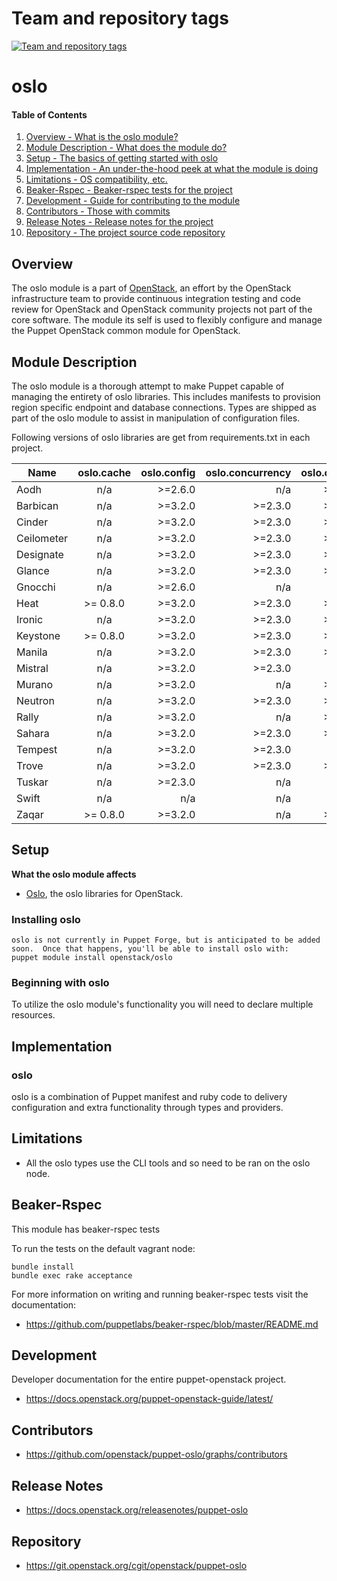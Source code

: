 Team and repository tags
========================

[![Team and repository tags](https://governance.openstack.org/tc/badges/puppet-oslo.svg)](https://governance.openstack.org/tc/reference/tags/index.html)

<!-- Change things from this point on -->

oslo
=======

#### Table of Contents

1. [Overview - What is the oslo module?](#overview)
2. [Module Description - What does the module do?](#module-description)
3. [Setup - The basics of getting started with oslo](#setup)
4. [Implementation - An under-the-hood peek at what the module is doing](#implementation)
5. [Limitations - OS compatibility, etc.](#limitations)
6. [Beaker-Rspec - Beaker-rspec tests for the project](#beaker-rpsec)
7. [Development - Guide for contributing to the module](#development)
8. [Contributors - Those with commits](#contributors)
9. [Release Notes - Release notes for the project](#release-notes)
10. [Repository - The project source code repository](#repository)

Overview
--------

The oslo module is a part of [OpenStack](https://opendev.org/openstack), an effort by the OpenStack infrastructure team to provide continuous integration testing and code review for OpenStack and OpenStack community projects not part of the core software.  The module its self is used to flexibly configure and manage the Puppet OpenStack common module for OpenStack.

Module Description
------------------

The oslo module is a thorough attempt to make Puppet capable of managing the entirety of oslo libraries.  This includes manifests to provision region specific endpoint and database connections.  Types are shipped as part of the oslo module to assist in manipulation of configuration files.

Following versions of oslo libraries are get from requirements.txt in each project.

| Name | oslo.cache | oslo.config | oslo.concurrency | oslo.context | oslo.db | oslo.log | oslo.messaging | oslo.middleware | oslo.policy | oslo.reports | oslo.rootwrap | oslo.serialization | oslo.utils | oslo.versionedobjects | oslo.service | oslo.i18n | oslo.vmware |
| ---- |:-------:| -----:| -----:| -----:| -----:| -----:| -----:| -----:| -----:| -----:| -----:| -----:| -----:| -----:| -----:| -----:| -----:|
| Aodh | n/a | >=2.6.0 | n/a | >=0.2.0 | >=1.12.0 | >=1.2.0 | !=2.8.0,>2.6.1 | !=2.0.0,>=1.2.0 | >=0.5.0 | n/a | n/a | >=1.4.0 | >=1.9.0 | n/a | >=0.1.0 | >=1.5.0 | n/a |
| Barbican | n/a | >=3.2.0 | >=2.3.0 | >=0.2.0 | n/a | >=1.14.0 | !=2.8.0,!=3.1.0,>2.6.1 | n/a | >=0.5.0 | n/a | n/a | >=1.10.0 | >=3.4.0 | n/a | >=1.0.0 | >=1.5.0 | n/a |
| Cinder | n/a | >=3.2.0 | >=2.3.0 | >=0.2.0 | >=4.1.0 | >=1.14.0 | !=2.8.0,!=3.1.0,>2.6.1 | >=3.0.0 | >=0.5.0 | >=0.6.0 | >=2.0.0 | >=1.10.0 | >=3.2.0 | >=0.13.0 | >=1.0.0 | >=1.5.0 | >=1.16.0 |
| Ceilometer | n/a | >=3.2.0 | >=2.3.0 | >=0.2.0 | >=4.1.0 | >=1.14.0 | !=2.8.0,!=3.1.0,>2.6.1 | >=3.0.0 | >=0.5.0 | >=0.6.0 | >=2.0.0 | >=1.10.0 | >=3.4.0 | n/a | >=1.0.0 | >=1.5.0 | n/a |
| Designate | n/a | >=3.2.0 | >=2.3.0 | >=0.2.0 | >=4.1.0 | >=1.14.0 | !=2.8.0,!=3.1.0,>2.6.1 | >=3.0.0 | >=0.5.0 | >=0.6.0 | >=2.0.0 | >=1.10.0 | >=3.4.0 | n/a | >=1.0.0 | >=1.5.0 | n/a |
| Glance | n/a | >=3.2.0 | >=2.3.0 | >=0.2.0 | >=4.1.0| >=1.14.0 | !=2.8.0,!=3.1.0,>2.6.1 | >=3.0.0 | >=0.5.0 | >=0.6.0 | >=2.0.0 | >=1.10.0 | >=3.2.0 | n/a | >=1.0.0 | >=1.5.0 | n/a |
| Gnocchi | n/a | >=2.6.0 | n/a | n/a | n/a | >=1.0.0 | n/a | ? | >=0.3.0 | n/a | n/a | >=1.4.0 | >=1.6.0 | n/a | n/a | n/a | n/a |
| Heat | >= 0.8.0 | >=3.2.0 | >=2.3.0 | >=0.2.0 | >=4.1.0| >=1.14.0 | !=2.8.0,!=3.1.0,>2.6.1 | >=3.0.0 | >=0.5.0 | >=0.6.0 | >=2.0.0 | >=1.10.0 | >=3.4.0 | >= 0.13.0 | >=1.0.0 | >=1.5.0 | n/a |
| Ironic | n/a | >=3.2.0 | >=2.3.0 | >=0.2.0 | >=4.1.0| >=1.14.0 | !=2.8.0,!=3.1.0,>2.6.1 | >=3.0.0 | >=0.5.0 | >=0.6.0 | >=2.0.0 | >=1.10.0 | >=3.2.0 | >= 0.13.0 | >=1.0.0 | >=1.5.0 | n/a |
| Keystone | >= 0.8.0 | >=3.2.0 | >=2.3.0 | >=0.2.0 | >=4.1.0| >=1.14.0 | !=2.8.0,!=3.1.0,>2.6.1 | >=3.0.0 | >=0.5.0 | >=0.6.0 | >=2.0.0 | >=1.10.0 | >=3.2.0 | n/a | >=1.0.0 | >=1.5.0 | n/a |
| Manila | n/a | >=3.2.0 | >=2.3.0 | >=0.2.0 | >=4.1.0 | >=1.14.0 | !=2.8.0,!=3.1.0,>2.6.1 | >=3.0.0 | >=0.5.0 | >=0.6.0 | >=2.0.0 | >=1.10.0 | >=3.4.0 | n/a | >=1.0.0 | >=1.5.0 | n/a |
| Mistral | n/a | >=3.2.0 | >=2.3.0 | n/a | >=4.1.0 | >=1.14.0 | !=2.8.0,!=3.1.0,>2.6.1 | n/a | n/a | n/a | n/a | >=1.10.0 | >=3.2.0 | n/a | >=1.0.0 | n/a | n/a |
| Murano | n/a | >=3.2.0 | n/a | >=0.2.0 | >=4.1.0 | >=1.14.0 | !=2.8.0,!=3.1.0,>2.6.1 | >=3.0.0 | >=0.5.0 | n/a | n/a | >=1.10.0 | >=3.4.0 | n/a | >=1.0.0 | >=1.5.0 | n/a |
| Neutron | n/a | >=3.2.0 | >=2.3.0 | >=0.2.0 | >=4.1.0 | >=1.14.0 | !=2.8.0,!=3.1.0,>2.6.1 | >=3.0.0 | >=0.5.0 | >=0.6.0 | >=2.0.0 | >=1.10.0 | >=3.4.0 | >= 0.13.0 | >=1.0.0 | >=1.5.0 | n/a |
| Rally | n/a | >=3.2.0 | n/a | >=3.2.0 | >=4.1.0 | >=1.14.0 | n/a | n/a | n/a | n/a | n/a | >=1.10.0 | >=3.4.0 | n/a | n/a | >=1.5.0 | n/a |
| Sahara | n/a | >=3.2.0 | >=2.3.0 | >=0.2.0 | >=4.1.0 | >=1.14.0 | !=2.8.0,!=3.1.0,>2.6.1 | >=3.0.0 | >= 0.5.0 | n/a | >=2.0.0 | >=1.10.0 | >=3.4.0 | n/a | >=1.0.0 | >=1.5.0 | n/a |
| Tempest | n/a | >=3.2.0 | >=2.3.0 | n/a | n/a | >=1.14.0 | n/a | n/a | n/a | n/a | n/a | >=1.10.0 | >=3.2.0 | n/a | >=1.0.0 | >=1.5.0 | n/a |
| Trove | n/a | >=3.2.0 | >=2.3.0 | >=0.2.0 | >=4.1.0 | >=1.14.0 | !=2.8.0,!=3.1.0,>2.6.1 | >=3.0.0 | n/a | n/a | n/a | >=1.10.0 | >=3.4.0 | n/a | >=1.0.0 | >=1.5.0 | n/a |
| Tuskar | n/a | >=2.3.0 | n/a | n/a | >=2.4.1 | n/a | n/a | n/a | n/a | n/a | n/a | n/a | n/a | n/a | n/a | n/a | n/a |
| Swift | n/a | n/a | n/a | n/a | n/a | n/a | n/a | n/a | n/a | n/a | n/a | n/a | n/a | n/a | n/a | n/a | n/a |
| Zaqar | >= 0.8.0 | >=3.2.0 | n/a | >=0.2.0 | n/a | >=1.14.0 | n/a | n/a | >= 0.5.0 | n/a | n/a | >=1.10.0 | >=3.2.0 | n/a | n/a | >=1.5.0 | n/a |

Setup
-----

**What the oslo module affects**

* [Oslo](https://wiki.openstack.org/wiki/Oslo), the oslo libraries for OpenStack.

### Installing oslo

    oslo is not currently in Puppet Forge, but is anticipated to be added soon.  Once that happens, you'll be able to install oslo with:
    puppet module install openstack/oslo

### Beginning with oslo

To utilize the oslo module's functionality you will need to declare multiple resources.

Implementation
--------------

### oslo

oslo is a combination of Puppet manifest and ruby code to delivery configuration and extra functionality through types and providers.

Limitations
------------

* All the oslo types use the CLI tools and so need to be ran on the oslo node.

Beaker-Rspec
------------

This module has beaker-rspec tests

To run the tests on the default vagrant node:

```shell
bundle install
bundle exec rake acceptance
```

For more information on writing and running beaker-rspec tests visit the documentation:

* https://github.com/puppetlabs/beaker-rspec/blob/master/README.md

Development
-----------

Developer documentation for the entire puppet-openstack project.

* https://docs.openstack.org/puppet-openstack-guide/latest/

Contributors
------------

* https://github.com/openstack/puppet-oslo/graphs/contributors

Release Notes
-------------

* https://docs.openstack.org/releasenotes/puppet-oslo

Repository
----------

* https://git.openstack.org/cgit/openstack/puppet-oslo
